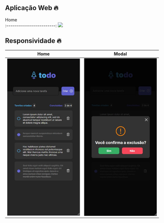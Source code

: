 ## Aplicação Web 🔥

Home                     
:-------------------------:
<img src= "./prints/Web/Home.jpg">  

## Responsividade 🔥

Home            |  Modal                   
:-------------------------:|:-------------------------:
<img src= "./prints/mobile.jpg">  |  <img src= "./prints/delete-mobile.jpg">